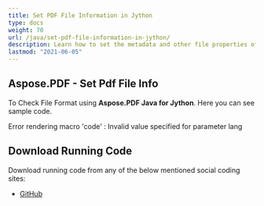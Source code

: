 ```yaml
---
title: Set PDF File Information in Jython
type: docs
weight: 70
url: /java/set-pdf-file-information-in-jython/
description: Learn how to set the metadata and other file properties of a PDF document in Jython with Aspose.PDF.
lastmod: "2021-06-05"
---
```


## Aspose.PDF - Set Pdf File Info

To Check File Format using **Aspose.PDF Java for Jython**. Here you can see sample code.

Error rendering macro 'code' : Invalid value specified for parameter lang

## Download Running Code

Download running code from any of the below mentioned social coding sites:

- [GitHub](https://github.com/aspose-pdf/Aspose.PDF-for-Java/releases)
